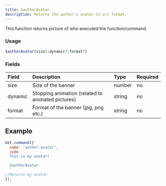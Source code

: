 ```yaml
---
title: $authorAvatar
description: Returns the author's avatar in url format.
---
```


This function returns picture of who executed the function/command.

### Usage

```php
$authorAvatar[size?;dynamic?;format?]
```

### Fields

| Field | Description | Type | Required |
| :--- | :--- | :--- | :--- |
| size | Size of the banner | number | no |
| dynamic | Stopping animation (related to animated pictures) | string | no |
| format | Format of the banner (jpg, png etc.) | string | no |

## Example

```javascript
bot.command({
  name: "author-avatar",
  code: `
  This is my avatar!

  $authorAvatar
  `
//Returns my avatar
});
```
